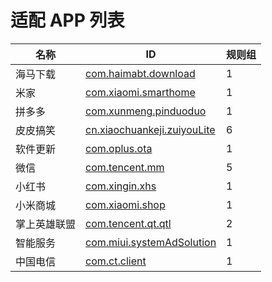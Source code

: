 # 适配 APP 列表

| 名称 | ID | 规则组 |
| - | - | - |
| 海马下载 | [com.haimabt.download](/docs/com.haimabt.download.md) | 1 |
| 米家 | [com.xiaomi.smarthome](/docs/com.xiaomi.smarthome.md) | 1 |
| 拼多多 | [com.xunmeng.pinduoduo](/docs/com.xunmeng.pinduoduo.md) | 1 |
| 皮皮搞笑 | [cn.xiaochuankeji.zuiyouLite](/docs/cn.xiaochuankeji.zuiyouLite.md) | 6 |
| 软件更新 | [com.oplus.ota](/docs/com.oplus.ota.md) | 1 |
| 微信 | [com.tencent.mm](/docs/com.tencent.mm.md) | 5 |
| 小红书 | [com.xingin.xhs](/docs/com.xingin.xhs.md) | 1 |
| 小米商城 | [com.xiaomi.shop](/docs/com.xiaomi.shop.md) | 1 |
| 掌上英雄联盟 | [com.tencent.qt.qtl](/docs/com.tencent.qt.qtl.md) | 2 |
| 智能服务 | [com.miui.systemAdSolution](/docs/com.miui.systemAdSolution.md) | 1 |
| 中国电信 | [com.ct.client](/docs/com.ct.client.md) | 1 |
